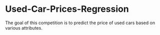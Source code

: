 # Used-Car-Prices-Regression
The goal of this competition is to predict the price of used cars based on various attributes.
